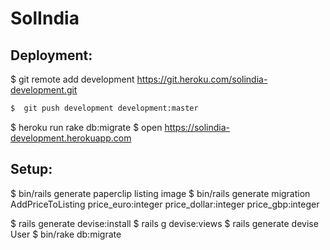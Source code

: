 # SolIndia

## Deployment:
$  git remote add development https://git.heroku.com/solindia-development.git
```sh
$  git push development development:master
```
$  heroku run rake db:migrate
$  open  https://solindia-development.herokuapp.com

## Setup:
$  bin/rails generate paperclip listing image
$  bin/rails generate migration AddPriceToListing price_euro:integer price_dollar:integer price_gbp:integer

$  rails generate devise:install
$  rails g devise:views
$  rails generate devise User
$  bin/rake db:migrate

